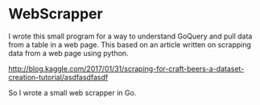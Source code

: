 # WebScrapper

I wrote this small program for a way to understand GoQuery and pull data from a table in a web page. This based on an article written on scrapping data from a web page using python.

http://blog.kaggle.com/2017/01/31/scraping-for-craft-beers-a-dataset-creation-tutorial/asdfasdfasdf

So I wrote a small web scrapper in Go.
